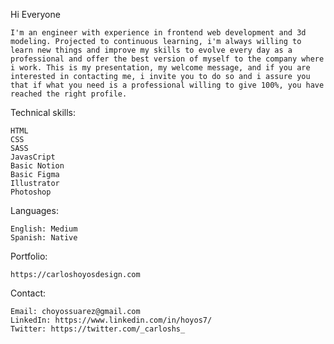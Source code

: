 Hi Everyone

    I'm an engineer with experience in frontend web development and 3d modeling. Projected to continuous learning, i'm always willing to learn new things and improve my skills to evolve every day as a professional and offer the best version of myself to the company where i work. This is my presentation, my welcome message, and if you are interested in contacting me, i invite you to do so and i assure you that if what you need is a professional willing to give 100%, you have reached the right profile.

Technical skills:

    HTML
    CSS
    SASS
    JavasCript
    Basic Notion
    Basic Figma
    Illustrator
    Photoshop

Languages:

    English: Medium
    Spanish: Native

Portfolio:

    https://carloshoyosdesign.com

Contact:

    Email: choyossuarez@gmail.com
    LinkedIn: https://www.linkedin.com/in/hoyos7/
    Twitter: https://twitter.com/_carloshs_